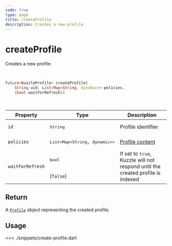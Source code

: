 ```yaml
---
code: true
type: page
title: createProfile
description: Creates a new profile
---
```


# createProfile

Creates a new profile.

<br />

```dart
Future<KuzzleProfile> createProfile(
    String uid, List<Map<String, dynamic>> policies,
    {bool waitForRefresh})
```

<br />

| Property | Type | Description |
|--- |--- |--- |
| `id` | <pre>String</pre> | Profile identifier |
| `policies` | <pre>List<Map<String, dynamic>></pre> | [Profile content](/core/2/guides/essentials/security#defining-profiles) |
| `waitForRefresh` | <pre>bool</pre><br />(`false`) | If set to `true`, Kuzzle will not respond until the created profile is indexed |

## Return

A [`Profile`](/sdk/dart/2/core-classes/profile/introduction) object representing the created profile.

## Usage

<<< ./snippets/create-profile.dart
